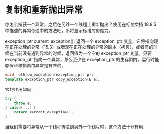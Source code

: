 # 复制和重新抛出异常

你怎么捕获一个异常，之后在另外一个线程上重新抛出？使用在标准文档 18.8.5 中描述的异常传递中的方法吧，那将显示标准库的魔力。

exception_ptr current_exception(); 返回一个 exception_ptr 变量，它将指向现在正在处理的异常（15.3）或者现在正在处理的异常的副本（拷贝），或者有的时候在当前没有遇到异常的时候，返回值为一个空的 exception_ptr 变量。只要 exception_ptr 指向一个异常，那么至少在 exception_ptr 的生存期内，运行时能够保证被指向的异常是有效的。

```cpp
void rethrow_exception(exception_ptr p); 
template exception_ptr copy_exception(E e); 
```

它的作用如同：

```cpp
try {
    throw e;
} catch(...) {
    return current_exception();
} 
```

当我们需要将异常从一个线程传递到另外一个线程时，这个方法十分有用.
